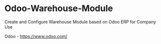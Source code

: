 # Odoo-Warehouse-Module
Create and Configure Warehouse Module based on Odoo ERP for Company Use

Odoo - https://www.odoo.com/
